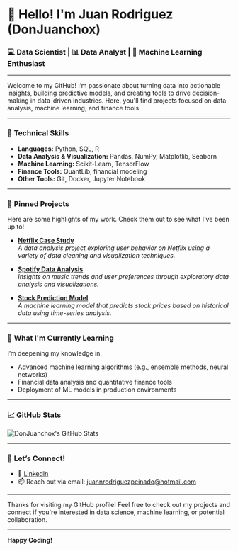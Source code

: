 # 👋 Hello! I'm Juan Rodriguez (DonJuanchox)

### 💻 Data Scientist | 📊 Data Analyst | 🤖 Machine Learning Enthusiast

---

Welcome to my GitHub! I’m passionate about turning data into actionable insights, building predictive models, and creating tools to drive decision-making in data-driven industries. Here, you'll find projects focused on data analysis, machine learning, and finance tools.

---

### 🔧 **Technical Skills**
- **Languages:** Python, SQL, R
- **Data Analysis & Visualization:** Pandas, NumPy, Matplotlib, Seaborn
- **Machine Learning:** Scikit-Learn, TensorFlow
- **Finance Tools:** QuantLib, financial modeling
- **Other Tools:** Git, Docker, Jupyter Notebook

---

### 📌 **Pinned Projects**
Here are some highlights of my work. Check them out to see what I've been up to!

- [**Netflix Case Study**](https://github.com/DonJuanchox/Netflix-Case-Study)  
  _A data analysis project exploring user behavior on Netflix using a variety of data cleaning and visualization techniques._

- [**Spotify Data Analysis**](https://github.com/DonJuanchox/Spotify-Data-Analysis)  
  _Insights on music trends and user preferences through exploratory data analysis and visualizations._

- [**Stock Prediction Model**](https://github.com/DonJuanchox/Stock-Prediction-Model)  
  _A machine learning model that predicts stock prices based on historical data using time-series analysis._

---

### 🌱 **What I'm Currently Learning**
I’m deepening my knowledge in:
- Advanced machine learning algorithms (e.g., ensemble methods, neural networks)
- Financial data analysis and quantitative finance tools
- Deployment of ML models in production environments

---

### 📈 **GitHub Stats**
![DonJuanchox's GitHub Stats](https://github-readme-stats.vercel.app/api?username=DonJuanchox&show_icons=true&theme=default)

---

### 🤝 **Let’s Connect!**
- 💼 [LinkedIn](https://www.linkedin.com/in/juan-rodriguez-peinado)  
- 📫 Reach out via email: juannrodriguezpeinado@hotmail.com  

---

Thanks for visiting my GitHub profile! Feel free to check out my projects and connect if you're interested in data science, machine learning, or potential collaboration.

---

**Happy Coding!**

